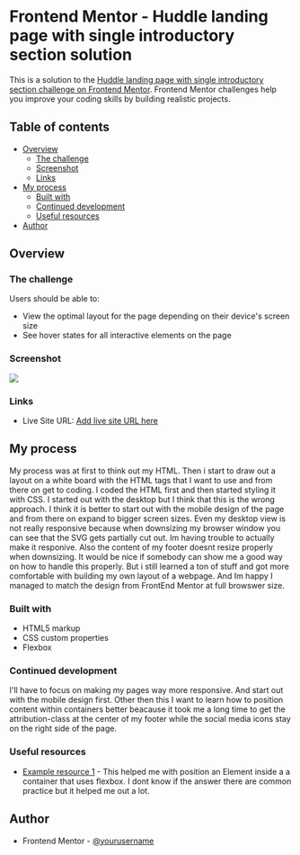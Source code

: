 # Frontend Mentor - Huddle landing page with single introductory section solution

This is a solution to the [Huddle landing page with single introductory section challenge on Frontend Mentor](https://www.frontendmentor.io/challenges/huddle-landing-page-with-a-single-introductory-section-B_2Wvxgi0). Frontend Mentor challenges help you improve your coding skills by building realistic projects. 

## Table of contents

- [Overview](#overview)
  - [The challenge](#the-challenge)
  - [Screenshot](#screenshot)
  - [Links](#links)
- [My process](#my-process)
  - [Built with](#built-with)
  - [Continued development](#continued-development)
  - [Useful resources](#useful-resources)
- [Author](#author)

## Overview

### The challenge

Users should be able to:

- View the optimal layout for the page depending on their device's screen size
- See hover states for all interactive elements on the page

### Screenshot

![](./design/screenshot.jpg)

### Links

- Live Site URL: [Add live site URL here](https://kzowada.github.io/huddle-landing-page-by-myself/)

## My process
My process was at first to think out my HTML. Then i start to draw out a layout on a white board with the HTML tags that I want to use and from there on get to coding. I coded the HTML first and then started styling it with CSS. I started out with the desktop but I think that this is the wrong approach. I think it is better to start out with the mobile design of the page and from there on expand to bigger screen sizes. Even my desktop view is not really responsive because when downsizing my browser window you can see that the SVG gets partially cut out. Im having trouble to actually make it responive. Also the content of my footer doesnt resize properly when downsizing. It would be nice if somebody can show me a good way on how to handle this properly. But i still learned a ton of stuff and got more comfortable with building my own layout of a webpage. And Im happy I managed to match the design from FrontEnd Mentor at full browswer size.

### Built with

- HTML5 markup
- CSS custom properties
- Flexbox


### Continued development

I'll have to focus on making my pages way more responsive. And start out with the mobile design first. Other then this I want to learn how to position content within containers better beacause it took me a long time to get the attribution-class at the center of my footer while the social media icons stay on the right side of the page.

### Useful resources

- [Example resource 1](https://stackoverflow.com/questions/38948102/center-one-and-right-left-align-other-flexbox-element) - This helped me with position an Element inside a a container that uses flexbox. I dont know if the answer there are common practice but it helped me out a lot.

## Author

- Frontend Mentor - [@yourusername](https://www.frontendmentor.io/profile/kzowada)
